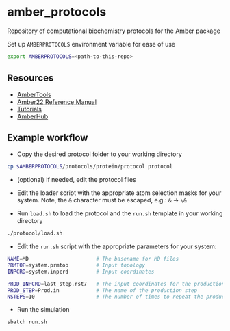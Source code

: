 # amber_protocols

Repository of computational biochemistry protocols for the Amber package

Set up `AMBERPROTOCOLS` environment variable for ease of use

```bash
export AMBERPROTOCOLS=<path-to-this-repo>
```

## Resources

- [AmberTools](http://ambermd.org/AmberTools.php)
- [Amber22 Reference Manual](http://ambermd.org/doc12/Amber22.pdf)
- [Tutorials](http://ambermd.org/tutorials/)
- [AmberHub](https://amberhub.chpc.utah.edu/)

## Example workflow

- Copy the desired protocol folder to your working directory

```bash
cp $AMBERPROTOCOLS/protocols/protein/protocol protocol
```

- (optional) If needed, edit the protocol files

- Edit the loader script with the appropriate atom selection masks for your system.
  Note, the `&` character must be escaped, e.g.: `&` → `\&`

- Run `load.sh` to load the protocol and the `run.sh` template in your working directory
```bash
./protocol/load.sh
```

- Edit the `run.sh` script with the appropriate parameters for your system:
```bash
NAME=MD                      # The basename for MD files
PRMTOP=system.prmtop         # Input topology
INPCRD=system.inpcrd         # Input coordinates

PROD_INPCRD=last_step.rst7   # The input coordinates for the production run (usually the rst7 from the last equilibration step)
PROD_STEP=Prod.in            # The name of the production step
NSTEPS=10                    # The number of times to repeat the production step
```

- Run the simulation
```bash
sbatch run.sh
```

